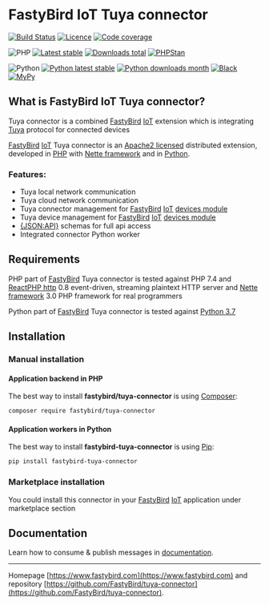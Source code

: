 # FastyBird IoT Tuya connector

[![Build Status](https://badgen.net/github/checks/FastyBird/tuya-connector/master?cache=300&style=flast-square)](https://github.com/FastyBird/tuya-connector/actions)
[![Licence](https://badgen.net/github/license/FastyBird/tuya-connector?cache=300&style=flast-square)](https://github.com/FastyBird/tuya-connector/blob/master/LICENSE.md)
[![Code coverage](https://badgen.net/coveralls/c/github/FastyBird/tuya-connector?cache=300&style=flast-square)](https://coveralls.io/r/FastyBird/tuya-connector)

![PHP](https://badgen.net/packagist/php/FastyBird/tuya-connector?cache=300&style=flast-square)
[![Latest stable](https://badgen.net/packagist/v/FastyBird/tuya-connector/latest?cache=300&style=flast-square)](https://packagist.org/packages/FastyBird/tuya-connector)
[![Downloads total](https://badgen.net/packagist/dt/FastyBird/tuya-connector?cache=300&style=flast-square)](https://packagist.org/packages/FastyBird/tuya-connector)
[![PHPStan](https://img.shields.io/badge/PHPStan-enabled-brightgreen.svg?style=flat-square)](https://github.com/phpstan/phpstan)

![Python](https://badgen.net/pypi/python/fastybird-tuya-connector?cache=300&style=flat-square)
[![Python latest stable](https://badgen.net/pypi/v/fastybird-tuya-connector?cache=300&style=flat-square)](https://pypi.org/project/fastybird-tuya-connector/)
[![Python downloads month](https://img.shields.io/pypi/dm/fastybird-tuya-connector?cache=300&style=flat-square)](https://pypi.org/project/fastybird-tuya-connector/)
[![Black](https://img.shields.io/badge/black-enabled-brightgreen.svg?style=flat-square)](https://github.com/psf/black)
[![MyPy](https://img.shields.io/badge/mypy-enabled-brightgreen.svg?style=flat-square)](http://mypy-lang.org)

## What is FastyBird IoT Tuya connector?

Tuya connector is a combined [FastyBird](https://www.fastybird.com) [IoT](https://en.wikipedia.org/wiki/Internet_of_things) extension which is integrating [Tuya](https://www.tuya.com) protocol for connected devices

[FastyBird](https://www.fastybird.com) [IoT](https://en.wikipedia.org/wiki/Internet_of_things) Tuya connector is
an [Apache2 licensed](http://www.apache.org/licenses/LICENSE-2.0) distributed extension, developed
in [PHP](https://www.php.net) with [Nette framework](https://nette.org) and in [Python](https://python.org).

### Features:

- Tuya local network communication
- Tuya cloud network communication
- Tuya connector management for [FastyBird](https://www.fastybird.com) [IoT](https://en.wikipedia.org/wiki/Internet_of_things) [devices module](https://github.com/FastyBird/devices-module)
- Tuya device management for [FastyBird](https://www.fastybird.com) [IoT](https://en.wikipedia.org/wiki/Internet_of_things) [devices module](https://github.com/FastyBird/devices-module)
- [{JSON:API}](https://jsonapi.org/) schemas for full api access
- Integrated connector Python worker

## Requirements

PHP part of [FastyBird](https://www.fastybird.com) Tuya connector is tested against PHP 7.4
and [ReactPHP http](https://github.com/reactphp/http) 0.8 event-driven, streaming plaintext HTTP server
and [Nette framework](https://nette.org/en/) 3.0 PHP framework for real programmers

Python part of [FastyBird](https://www.fastybird.com) Tuya connector is tested against [Python 3.7](http://python.org)

## Installation

### Manual installation

#### Application backend in PHP

The best way to install **fastybird/tuya-connector** is using [Composer](http://getcomposer.org/):

```sh
composer require fastybird/tuya-connector
```

#### Application workers in Python

The best way to install **fastybird-tuya-connector** is using [Pip](https://pip.pypa.io/en/stable/):

```sh
pip install fastybird-tuya-connector
```

### Marketplace installation

You could install this connector in your [FastyBird](https://www.fastybird.com) [IoT](https://en.wikipedia.org/wiki/Internet_of_things) application under marketplace section

## Documentation

Learn how to consume & publish messages in [documentation](https://github.com/FastyBird/tuya-connector/blob/master/.docs/en/index.md).

***
Homepage [https://www.fastybird.com](https://www.fastybird.com) and repository [https://github.com/FastyBird/tuya-connector](https://github.com/FastyBird/tuya-connector).
